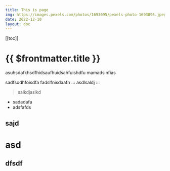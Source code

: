 ```yaml
---
title: This is page
img: https://images.pexels.com/photos/1693095/pexels-photo-1693095.jpeg
date: 2022-12-10
layout: doc
---
```


[[toc]]

# {{ $frontmatter.title }}
asuhsdafkhsdfhidsaufhuidsahfuishdfu
mamadsinfias

sadfsodhfoisdfa
fadslfnisdaafn
:::
asdlsaldj
:::

> salkdjaslkd
- sadadafa
- adsfafds
## sajd
# asd
## dfsdf